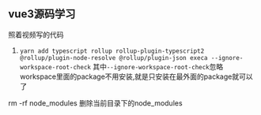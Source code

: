 ## vue3源码学习
照着视频写的代码




1. `yarn add typescript rollup rollup-plugin-typescript2 @rollup/plugin-node-resolve @rollup/plugin-json execa --ignore-workspace-root-check`
其中`--ignore-workspace-root-check`忽略workspace里面的package不用安装,就是只安装在最外面的package就可以了


rm -rf node_modules 删除当前目录下的node_modules